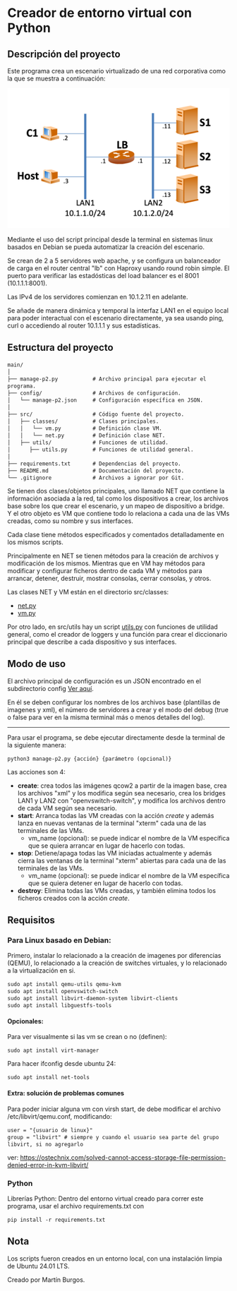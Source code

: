 # Creador de entorno virtual con Python

## Descripción del proyecto
Este programa crea un escenario virtualizado de una red corporativa como la que se muestra a continuación:

![Plantilla escenario a crear](img/escenario.png)

Mediante el uso del script principal desde la terminal en sistemas linux basados en Debian se pueda automatizar la creación del escenario.

Se crean de 2 a 5 servidores web apache, y se configura un balanceador de carga en el router central "lb" con Haproxy usando round robin simple. El puerto para verificar las estadósticas del load balancer es el 8001 (10.1.1.1:8001).

Las IPv4 de los servidores comienzan en 10.1.2.11 en adelante.

Se añade de manera dinámica y temporal la interfaz LAN1 en el equipo local para poder interactual con el escenario directamente, ya sea usando ping, curl o accediendo al router 10.1.1.1 y sus estadísticas.

## Estructura del proyecto

```
main/
│
├── manage-p2.py           # Archivo principal para ejecutar el programa.
├── config/                # Archivos de configuración.
│   └── manage-p2.json     # Configuración específica en JSON.
│
├── src/                   # Código fuente del proyecto.
│   ├── classes/           # Clases principales.
│   │   └── vm.py          # Definición clase VM.
│   │   └── net.py         # Definición clase NET.
│   ├── utils/             # Funciones de utilidad.
│      ├── utils.py        # Funciones de utilidad general.
│
├── requirements.txt       # Dependencias del proyecto.
├── README.md              # Documentación del proyecto.
└── .gitignore             # Archivos a ignorar por Git.
```

Se tienen dos clases/objetos principales, uno llamado NET que contiene la información asociada a la red, tal como los dispositivos a crear, los archivos base sobre los que crear el escenario, y un mapeo de dispositivo a bridge. Y el otro objeto es VM que contiene todo lo relaciona a cada una de las VMs creadas, como su nombre y sus interfaces.

Cada clase tiene métodos especificados y comentados detalladamente en los mismos scripts.

Principalmente en NET se tienen métodos para la creación de archivos y modificación de los mismos. Mientras que en VM hay métodos para modificar y configurar ficheros dentro de cada VM y métodos para arrancar, detener, destruir, mostrar consolas, cerrar consolas, y otros.

Las clases NET y VM están en el directorio src/classes:
- [net.py](/src/classes/network.py)
- [vm.py](/src/classes/vm.py)

Por otro lado, en src/utils hay un script [utils.py](/src/utils/utils.py) con funciones de utilidad general, como el creador de loggers y una función para crear el diccionario principal que describe a cada dispositivo y sus interfaces.

## Modo de uso

El archivo principal de configuración es un JSON encontrado en el subdirectorio config [Ver aquí](config/manage-p2.json).

En él se deben configurar los nombres de los archivos base (plantillas de imagenes y xml), el número de servidores a crear y el modo del debug (true o false para ver en la misma terminal más o menos detalles del log).

-----------------------

Para usar el programa, se debe ejecutar directamente desde la terminal de la siguiente manera:

```
python3 manage-p2.py {acción} {parámetro (opcional)}
```

Las acciones son 4:
- **create**: crea todos las imágenes qcow2 a partir de la imagen base, crea los archivos "xml" y los modifica según sea necesario, crea los bridges LAN1 y LAN2 con "openvswitch-switch", y modifica los archivos dentro de cada VM según sea necesario.
- **start**: Arranca todas las VM creadas con la acción *create* y además lanza en nuevas ventanas de la terminal "xterm" cada una de las terminales de las VMs.
    - vm_name (opcional): se puede indicar el nombre de la VM específica que se quiera arrancar en lugar de hacerlo con todas.
- **stop**: Detiene/apaga todas las VM iniciadas actualmente y además cierra las ventanas de la terminal "xterm" abiertas para cada una de las terminales de las VMs.
    - vm_name (opcional): se puede indicar el nombre de la VM específica que se quiera detener en lugar de hacerlo con todas.
- **destroy**: Elimina todas las VMs creadas, y también elimina todos los ficheros creados con la acción *create*.

## Requisitos

### Para Linux basado en Debian:
Primero, instalar lo relacionado a la creación de imagenes por diferencias (QEMU), lo relacionado a la creación de switches virtuales, y lo relacionado a la virtualización en si. 
```
sudo apt install qemu-utils qemu-kvm
sudo apt install openvswitch-switch
sudo apt install libvirt-daemon-system libvirt-clients
sudo apt install libguestfs-tools
```
#### Opcionales:
Para ver visualmente si las vm se crean o no (definen):
```
sudo apt install virt-manager
```
Para hacer ifconfig desde ubuntu 24:
```
sudo apt install net-tools
```

#### Extra: solución de problemas comunes

Para poder iniciar alguna vm con virsh start, de debe modificar el archivo /etc/libvirt/qemu.conf, modificando: 
```
user = "{usuario de linux}"
group = "libvirt" # siempre y cuando el usuario sea parte del grupo libvirt, si no agregarlo
```
ver: https://ostechnix.com/solved-cannot-access-storage-file-permission-denied-error-in-kvm-libvirt/


### Python

Librerías Python:
Dentro del entorno virtual creado para correr este programa, usar el archivo requirements.txt con 
```
pip install -r requirements.txt
```

## Nota
Los scripts fueron creados en un entorno local, con una instalación limpia de Ubuntu 24.01 LTS.

Creado por Martín Burgos.